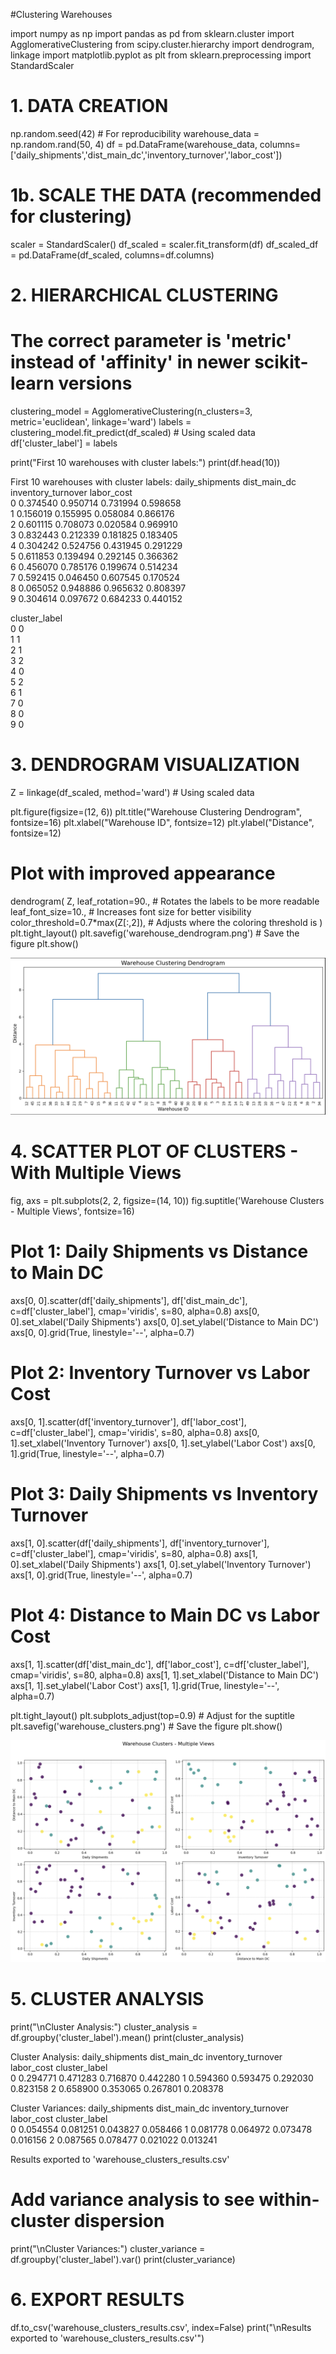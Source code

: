 #Clustering Warehouses

import numpy as np
import pandas as pd
from sklearn.cluster import AgglomerativeClustering
from scipy.cluster.hierarchy import dendrogram, linkage
import matplotlib.pyplot as plt
from sklearn.preprocessing import StandardScaler

# 1. DATA CREATION
np.random.seed(42)  # For reproducibility
warehouse_data = np.random.rand(50, 4)
df = pd.DataFrame(warehouse_data, 
                  columns=['daily_shipments','dist_main_dc','inventory_turnover','labor_cost'])

# 1b. SCALE THE DATA (recommended for clustering)
scaler = StandardScaler()
df_scaled = scaler.fit_transform(df)
df_scaled_df = pd.DataFrame(df_scaled, columns=df.columns)

# 2. HIERARCHICAL CLUSTERING
# The correct parameter is 'metric' instead of 'affinity' in newer scikit-learn versions
clustering_model = AgglomerativeClustering(n_clusters=3, metric='euclidean', linkage='ward')
labels = clustering_model.fit_predict(df_scaled)  # Using scaled data
df['cluster_label'] = labels

print("First 10 warehouses with cluster labels:")
print(df.head(10))

First 10 warehouses with cluster labels:
   daily_shipments  dist_main_dc  inventory_turnover  labor_cost  \
0         0.374540      0.950714            0.731994    0.598658   
1         0.156019      0.155995            0.058084    0.866176   
2         0.601115      0.708073            0.020584    0.969910   
3         0.832443      0.212339            0.181825    0.183405   
4         0.304242      0.524756            0.431945    0.291229   
5         0.611853      0.139494            0.292145    0.366362   
6         0.456070      0.785176            0.199674    0.514234   
7         0.592415      0.046450            0.607545    0.170524   
8         0.065052      0.948886            0.965632    0.808397   
9         0.304614      0.097672            0.684233    0.440152   

   cluster_label  
0              0  
1              1  
2              1  
3              2  
4              0  
5              2  
6              1  
7              0  
8              0  
9              0  

# 3. DENDROGRAM VISUALIZATION
Z = linkage(df_scaled, method='ward')  # Using scaled data

plt.figure(figsize=(12, 6))
plt.title("Warehouse Clustering Dendrogram", fontsize=16)
plt.xlabel("Warehouse ID", fontsize=12)
plt.ylabel("Distance", fontsize=12)

# Plot with improved appearance
dendrogram(
    Z,
    leaf_rotation=90.,  # Rotates the labels to be more readable
    leaf_font_size=10.,  # Increases font size for better visibility
    color_threshold=0.7*max(Z[:,2]),  # Adjusts where the coloring threshold is
)
plt.tight_layout()
plt.savefig('warehouse_dendrogram.png')  # Save the figure
plt.show()

![Plotly Visualization: Simulated Regression](CLUSTDEND.png)

# 4. SCATTER PLOT OF CLUSTERS - With Multiple Views
fig, axs = plt.subplots(2, 2, figsize=(14, 10))
fig.suptitle('Warehouse Clusters - Multiple Views', fontsize=16)

# Plot 1: Daily Shipments vs Distance to Main DC
axs[0, 0].scatter(df['daily_shipments'], df['dist_main_dc'], c=df['cluster_label'], cmap='viridis', s=80, alpha=0.8)
axs[0, 0].set_xlabel('Daily Shipments')
axs[0, 0].set_ylabel('Distance to Main DC')
axs[0, 0].grid(True, linestyle='--', alpha=0.7)

# Plot 2: Inventory Turnover vs Labor Cost
axs[0, 1].scatter(df['inventory_turnover'], df['labor_cost'], c=df['cluster_label'], cmap='viridis', s=80, alpha=0.8)
axs[0, 1].set_xlabel('Inventory Turnover')
axs[0, 1].set_ylabel('Labor Cost')
axs[0, 1].grid(True, linestyle='--', alpha=0.7)

# Plot 3: Daily Shipments vs Inventory Turnover
axs[1, 0].scatter(df['daily_shipments'], df['inventory_turnover'], c=df['cluster_label'], cmap='viridis', s=80, alpha=0.8)
axs[1, 0].set_xlabel('Daily Shipments')
axs[1, 0].set_ylabel('Inventory Turnover')
axs[1, 0].grid(True, linestyle='--', alpha=0.7)

# Plot 4: Distance to Main DC vs Labor Cost
axs[1, 1].scatter(df['dist_main_dc'], df['labor_cost'], c=df['cluster_label'], cmap='viridis', s=80, alpha=0.8)
axs[1, 1].set_xlabel('Distance to Main DC')
axs[1, 1].set_ylabel('Labor Cost')
axs[1, 1].grid(True, linestyle='--', alpha=0.7)

plt.tight_layout()
plt.subplots_adjust(top=0.9)  # Adjust for the suptitle
plt.savefig('warehouse_clusters.png')  # Save the figure
plt.show()

![Plotly Visualization: Simulated Regression](MULTICLUST.png)

# 5. CLUSTER ANALYSIS
print("\nCluster Analysis:")
cluster_analysis = df.groupby('cluster_label').mean()
print(cluster_analysis)

Cluster Analysis:
               daily_shipments  dist_main_dc  inventory_turnover  labor_cost
cluster_label                                                               
0                     0.294771      0.471283            0.716870    0.442280
1                     0.594360      0.593475            0.292030    0.823158
2                     0.658900      0.353065            0.267801    0.208378

Cluster Variances:
               daily_shipments  dist_main_dc  inventory_turnover  labor_cost
cluster_label                                                               
0                     0.054554      0.081251            0.043827    0.058466
1                     0.081778      0.064972            0.073478    0.016156
2                     0.087565      0.078477            0.021022    0.013241

Results exported to 'warehouse_clusters_results.csv'

# Add variance analysis to see within-cluster dispersion
print("\nCluster Variances:")
cluster_variance = df.groupby('cluster_label').var()
print(cluster_variance)

# 6. EXPORT RESULTS
df.to_csv('warehouse_clusters_results.csv', index=False)
print("\nResults exported to 'warehouse_clusters_results.csv'")
